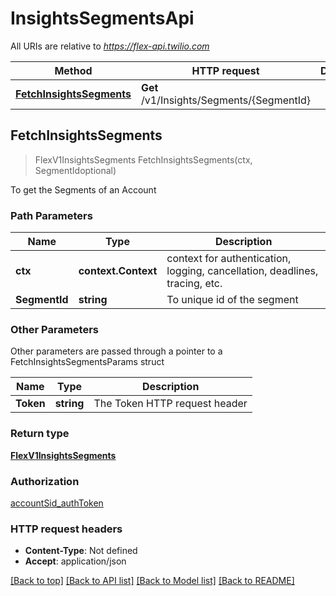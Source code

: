 # InsightsSegmentsApi

All URIs are relative to *https://flex-api.twilio.com*

Method | HTTP request | Description
------------- | ------------- | -------------
[**FetchInsightsSegments**](InsightsSegmentsApi.md#FetchInsightsSegments) | **Get** /v1/Insights/Segments/{SegmentId} | 



## FetchInsightsSegments

> FlexV1InsightsSegments FetchInsightsSegments(ctx, SegmentIdoptional)



To get the Segments of an Account

### Path Parameters


Name | Type | Description
------------- | ------------- | -------------
**ctx** | **context.Context** | context for authentication, logging, cancellation, deadlines, tracing, etc.
**SegmentId** | **string** | To unique id of the segment

### Other Parameters

Other parameters are passed through a pointer to a FetchInsightsSegmentsParams struct


Name | Type | Description
------------- | ------------- | -------------
**Token** | **string** | The Token HTTP request header

### Return type

[**FlexV1InsightsSegments**](FlexV1InsightsSegments.md)

### Authorization

[accountSid_authToken](../README.md#accountSid_authToken)

### HTTP request headers

- **Content-Type**: Not defined
- **Accept**: application/json

[[Back to top]](#) [[Back to API list]](../README.md#documentation-for-api-endpoints)
[[Back to Model list]](../README.md#documentation-for-models)
[[Back to README]](../README.md)

